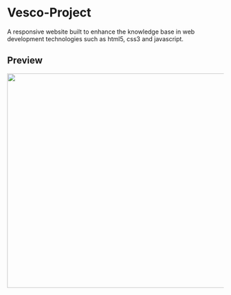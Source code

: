 # Vesco-Project
A responsive website built to enhance the knowledge base in web development technologies such as html5, css3 and javascript.

## Preview
<a href="url"><img src="https://github.com/douglasbrandao21/vesco/blob/master/vesco/img/preview.jpg" align="left" height="500" width="900" ></a>
